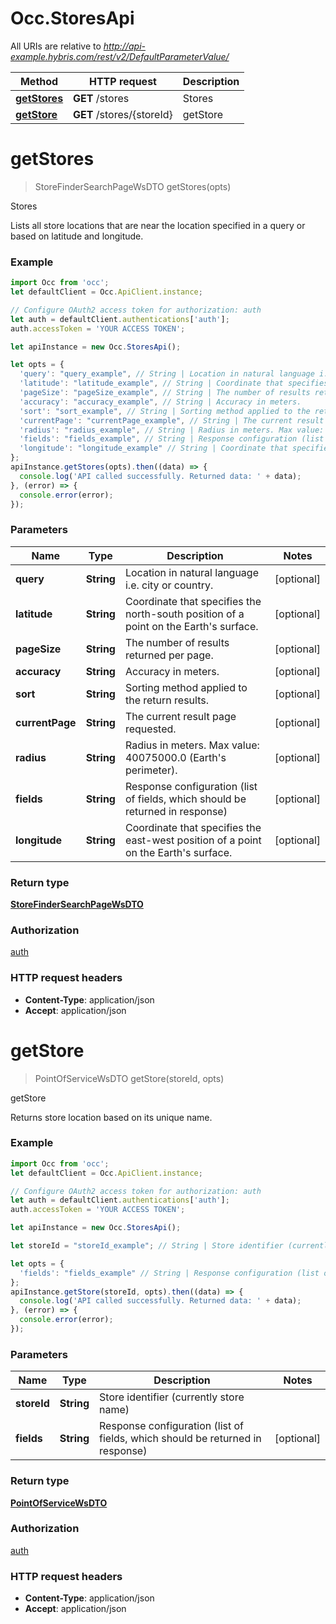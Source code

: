 # Occ.StoresApi

All URIs are relative to *http://api-example.hybris.com/rest/v2/DefaultParameterValue/*

Method | HTTP request | Description
------------- | ------------- | -------------
[**getStores**](StoresApi.md#getStores) | **GET** /stores | Stores
[**getStore**](StoresApi.md#getStore) | **GET** /stores/{storeId} | getStore


<a name="getStores"></a>
# **getStores**
> StoreFinderSearchPageWsDTO getStores(opts)

Stores

Lists all store locations that are near the location specified in a query or based on latitude and longitude. 

### Example
```javascript
import Occ from 'occ';
let defaultClient = Occ.ApiClient.instance;

// Configure OAuth2 access token for authorization: auth
let auth = defaultClient.authentications['auth'];
auth.accessToken = 'YOUR ACCESS TOKEN';

let apiInstance = new Occ.StoresApi();

let opts = { 
  'query': "query_example", // String | Location in natural language i.e. city or country.
  'latitude': "latitude_example", // String | Coordinate that specifies the north-south position of a point on the Earth's surface.
  'pageSize': "pageSize_example", // String | The number of results returned per page.
  'accuracy': "accuracy_example", // String | Accuracy in meters.
  'sort': "sort_example", // String | Sorting method applied to the return results.
  'currentPage': "currentPage_example", // String | The current result page requested.
  'radius': "radius_example", // String | Radius in meters. Max value: 40075000.0 (Earth's perimeter).
  'fields': "fields_example", // String | Response configuration (list of fields, which should be returned in response)
  'longitude': "longitude_example" // String | Coordinate that specifies the east-west position of a point on the Earth's surface.
};
apiInstance.getStores(opts).then((data) => {
  console.log('API called successfully. Returned data: ' + data);
}, (error) => {
  console.error(error);
});

```

### Parameters

Name | Type | Description  | Notes
------------- | ------------- | ------------- | -------------
 **query** | **String**| Location in natural language i.e. city or country. | [optional] 
 **latitude** | **String**| Coordinate that specifies the north-south position of a point on the Earth&#39;s surface. | [optional] 
 **pageSize** | **String**| The number of results returned per page. | [optional] 
 **accuracy** | **String**| Accuracy in meters. | [optional] 
 **sort** | **String**| Sorting method applied to the return results. | [optional] 
 **currentPage** | **String**| The current result page requested. | [optional] 
 **radius** | **String**| Radius in meters. Max value: 40075000.0 (Earth&#39;s perimeter). | [optional] 
 **fields** | **String**| Response configuration (list of fields, which should be returned in response) | [optional] 
 **longitude** | **String**| Coordinate that specifies the east-west position of a point on the Earth&#39;s surface. | [optional] 

### Return type

[**StoreFinderSearchPageWsDTO**](StoreFinderSearchPageWsDTO.md)

### Authorization

[auth](../README.md#auth)

### HTTP request headers

 - **Content-Type**: application/json
 - **Accept**: application/json

<a name="getStore"></a>
# **getStore**
> PointOfServiceWsDTO getStore(storeId, opts)

getStore

Returns store location based on its unique name. 

### Example
```javascript
import Occ from 'occ';
let defaultClient = Occ.ApiClient.instance;

// Configure OAuth2 access token for authorization: auth
let auth = defaultClient.authentications['auth'];
auth.accessToken = 'YOUR ACCESS TOKEN';

let apiInstance = new Occ.StoresApi();

let storeId = "storeId_example"; // String | Store identifier (currently store name)

let opts = { 
  'fields': "fields_example" // String | Response configuration (list of fields, which should be returned in response)
};
apiInstance.getStore(storeId, opts).then((data) => {
  console.log('API called successfully. Returned data: ' + data);
}, (error) => {
  console.error(error);
});

```

### Parameters

Name | Type | Description  | Notes
------------- | ------------- | ------------- | -------------
 **storeId** | **String**| Store identifier (currently store name) | 
 **fields** | **String**| Response configuration (list of fields, which should be returned in response) | [optional] 

### Return type

[**PointOfServiceWsDTO**](PointOfServiceWsDTO.md)

### Authorization

[auth](../README.md#auth)

### HTTP request headers

 - **Content-Type**: application/json
 - **Accept**: application/json

